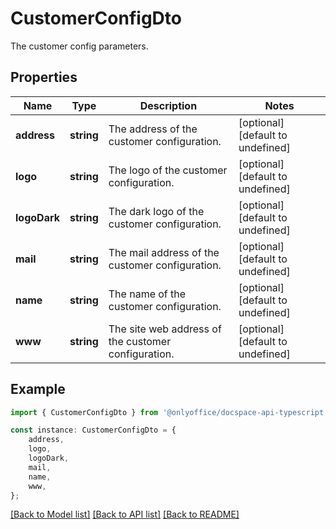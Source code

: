 # CustomerConfigDto

The customer config parameters.

## Properties

Name | Type | Description | Notes
------------ | ------------- | ------------- | -------------
**address** | **string** | The address of the customer configuration. | [optional] [default to undefined]
**logo** | **string** | The logo of the customer configuration. | [optional] [default to undefined]
**logoDark** | **string** | The dark logo of the customer configuration. | [optional] [default to undefined]
**mail** | **string** | The mail address of the customer configuration. | [optional] [default to undefined]
**name** | **string** | The name of the customer configuration. | [optional] [default to undefined]
**www** | **string** | The site web address of the customer configuration. | [optional] [default to undefined]

## Example

```typescript
import { CustomerConfigDto } from '@onlyoffice/docspace-api-typescript';

const instance: CustomerConfigDto = {
    address,
    logo,
    logoDark,
    mail,
    name,
    www,
};
```

[[Back to Model list]](../README.md#documentation-for-models) [[Back to API list]](../README.md#documentation-for-api-endpoints) [[Back to README]](../README.md)
